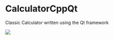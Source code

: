 # CalculatorCppQt
Classic Calculator written using the Qt framework

![](https://imgur.com/t9IZ3Hh.png)
